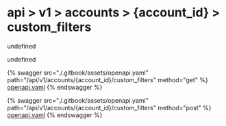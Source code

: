 # api > v1 > accounts > {account_id} > custom_filters

undefined

undefined


{% swagger src="./.gitbook/assets/openapi.yaml" path="/api/v1/accounts/{account_id}/custom_filters" method="get" %}
[openapi.yaml](<./.gitbook/assets/openapi.yaml>)
{% endswagger %}
  


{% swagger src="./.gitbook/assets/openapi.yaml" path="/api/v1/accounts/{account_id}/custom_filters" method="post" %}
[openapi.yaml](<./.gitbook/assets/openapi.yaml>)
{% endswagger %}
